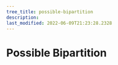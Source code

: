 ```yaml
---
tree_title: possible-bipartition
description: 
last_modified: 2022-06-09T21:23:28.2328
---
```


# Possible Bipartition
